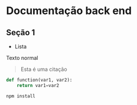 # Documentação back end

## Seção 1

- Lista

Texto normal

> Esta é uma citação

``` python
def function(var1, var2):
    return var1=var2
```

``` bash
npm install
```